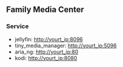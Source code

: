 ## Family Media Center



### Service

* jellyfin: <http://yourt_ip:8096>
* tiny_media_manager: <http://yourt_ip:5096>
* aria_ng: <http://yourt_ip:80>
* kodi: <http://yourt_ip:8080>
